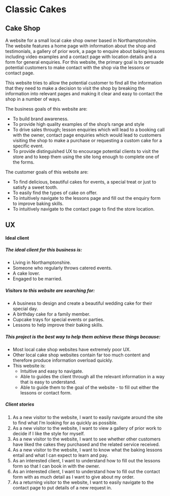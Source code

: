 # Classic Cakes

## Cake Shop

A website for a small local cake shop owner based in Northamptonshire.
The website features a home page with information about the shop and testimonials, a gallery of prior work, a page to enquire about baking lessons including video examples 
and a contact page with location details and a form for general enquiries.
For this website, the primary goal is to persuade potential customers to make contact with the shop via the lessons or contact page.

This website tries to allow the potential customer to find all the information that they need to make a decision to visit the shop by breaking the information into relevant 
pages and making it clear and easy to contact the shop in a number of ways.

The business goals of this website are:
* To build brand awareness.
* To provide high quality examples of the shop’s range and style
* To drive sales through; lesson enquiries which will lead to a booking call with the owner, contact page enquiries which would lead to customers visiting the shop to make a purchase or requesting a custom cake for a specific event.
* To provide distinguished UX to encourage potential clients to visit the store and to keep them using the site long enough to complete one of the forms.

The customer goals of this website are:
* To find delicious, beautiful cakes for events, a special treat or just to satisfy a sweet tooth.
* To easily find the types of cake on offer.
* To intuitively navigate to the lessons page and fill out the enquiry form to improve baking skills.
* To intuitively navigate to the contact page to find the store location.

## UX

#### Ideal client

##### The ideal client for this business is:
* Living in Northamptonshire.
* Someone who regularly throws catered events.
* A cake lover.
* Engaged to be married.

##### Visitors to this website are searching for:
* A business to design and create a beautiful wedding cake for their special day.
* A birthday cake for a family member.
* Cupcake trays for special events or parties.
* Lessons to help improve their baking skills.

##### This project is the best way to help them achieve these things because:
* Most local cake shop websites have extremely poor UX.
* Other local cake shop websites contain far too much content and therefore produce information overload quickly.
* This website is:
   * Intuitive and easy to navigate.
   * Able to guides the client through all the relevant information in a way that is easy to understand.
   * Able to guide them to the goal of the website - to fill out either the lessons or contact form.

##### Client stories
1. As a new visitor to the website, I want to easily navigate around the site to find what I’m looking for as quickly as possible.
2. As a new visitor to the website, I want to view a gallery of prior work to decide if I like the style for myself.
3. As a new visitor to the website, I want to see whether other customers have liked the cakes they purchased and the related service received.
4. As a new visitor to the website, I want to know what the baking lessons entail and what I can expect to learn and pay.
5. As an interested client, I want to understand how to fill out the lessons form so that I can book in with the owner.
6. As an interested client, I want to understand how to fill out the contact form with as much detail as I want to give about my order.
7. As a returning visitor to the website, I want to easily navigate to the contact page to put details of a new request in.
